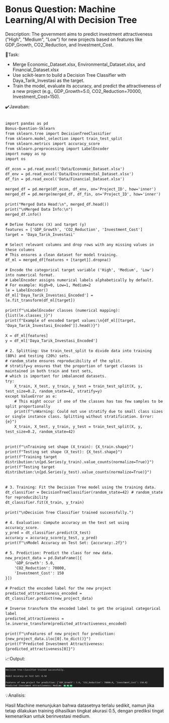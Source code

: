 # Bonus Question: Machine Learning/AI with Decision Tree
Description: The government aims to predict investment attractiveness ("High", "Medium", "Low") for new projects based on features like GDP_Growth, CO2_Reduction, and Investment_Cost.

📌Task:

- Merge Economic_Dataset.xlsx, Environmental_Dataset.xlsx, and Financial_Dataset.xlsx
- Use scikit-learn to build a Decision Tree Classifier with Daya_Tarik_Investasi as the target.
- Train the model, evaluate its accuracy, and predict the attractiveness of a new project (e.g., GDP_Growth=5.0, CO2_Reduction=70000, Investment_Cost=150).

✔️Jawaban:

```

import pandas as pd
Bonus-Question-Sklearn
from sklearn.tree import DecisionTreeClassifier
from sklearn.model_selection import train_test_split
from sklearn.metrics import accuracy_score
from sklearn.preprocessing import LabelEncoder
import numpy as np
import os

df_econ = pd.read_excel('Data/Economic_Dataset.xlsx')
df_env = pd.read_excel('Data/Environmental_Dataset.xlsx')
df_fin = pd.read_excel('Data/Financial_Dataset.xlsx')

merged_df = pd.merge(df_econ, df_env, on='Project_ID', how='inner')
merged_df = pd.merge(merged_df, df_fin, on='Project_ID', how='inner')

print("Merged Data Head:\n", merged_df.head())
print("\nMerged Data Info:\n")
merged_df.info()

# Define features (X) and target (y)
features = ['GDP_Growth', 'CO2_Reduction', 'Investment_Cost']
target = 'Daya_Tarik_Investasi'

# Select relevant columns and drop rows with any missing values in these columns
# This ensures a clean dataset for model training.
df_ml = merged_df[features + [target]].dropna()

# Encode the categorical target variable ('High', 'Medium', 'Low') into numerical format.
# LabelEncoder assigns numerical labels alphabetically by default.
# For example: High=0, Low=1, Medium=2
le = LabelEncoder()
df_ml['Daya_Tarik_Investasi_Encoded'] = le.fit_transform(df_ml[target])

print(f"\nLabelEncoder classes (numerical mapping): {list(le.classes_)}")
print(f"Example of encoded target values:\n{df_ml[[target, 'Daya_Tarik_Investasi_Encoded']].head()}")

X = df_ml[features]
y = df_ml['Daya_Tarik_Investasi_Encoded']

# 2. Splitting: Use train_test_split to divide data into training (80%) and testing (20%) sets.
# random_state ensures reproducibility of the split.
# stratify=y ensures that the proportion of target classes is maintained in both train and test sets,
# which is important for imbalanced datasets.
try:
    X_train, X_test, y_train, y_test = train_test_split(X, y, test_size=0.2, random_state=42, stratify=y)
except ValueError as e:
    # This might occur if one of the classes has too few samples to be split proportionally
    print(f"\nWarning: Could not use stratify due to small class sizes or single instance class. Splitting without stratification. Error: {e}")
    X_train, X_test, y_train, y_test = train_test_split(X, y, test_size=0.2, random_state=42)


print(f"\nTraining set shape (X_train): {X_train.shape}")
print(f"Testing set shape (X_test): {X_test.shape}")
print(f"Training target distribution:\n{pd.Series(y_train).value_counts(normalize=True)}")
print(f"Testing target distribution:\n{pd.Series(y_test).value_counts(normalize=True)}")


# 3. Training: Fit the Decision Tree model using the training data.
dt_classifier = DecisionTreeClassifier(random_state=42) # random_state for reproducibility
dt_classifier.fit(X_train, y_train)

print("\nDecision Tree Classifier trained successfully.")

# 4. Evaluation: Compute accuracy on the test set using accuracy_score.
y_pred = dt_classifier.predict(X_test)
accuracy = accuracy_score(y_test, y_pred)
print(f"\nModel Accuracy on Test Set: {accuracy:.2f}")

# 5. Prediction: Predict the class for new data.
new_project_data = pd.DataFrame([{
    'GDP_Growth': 5.0,
    'CO2_Reduction': 70000,
    'Investment_Cost': 150
}])

# Predict the encoded label for the new project
predicted_attractiveness_encoded = dt_classifier.predict(new_project_data)

# Inverse transform the encoded label to get the original categorical label
predicted_attractiveness = le.inverse_transform(predicted_attractiveness_encoded)

print(f"\nFeatures of new project for prediction: {new_project_data.iloc[0].to_dict()}")
print(f"Predicted Investment Attractiveness: {predicted_attractiveness[0]}")

```

📈Output:

![output bonus](https://github.com/Agus-Iskandar-D/Green-Finance-Data-Analysis/blob/main/Asset/output%20bonus.png)

💡Analisis:

Hasil Machine menunjukan bahwa datasetnya terlalu sedikit, namun jika tetap dilakukan training dihasilkan tingkat akurasi 0.5, dengan prediksi tingat kemenarikan untuk berinvestasi medium.
